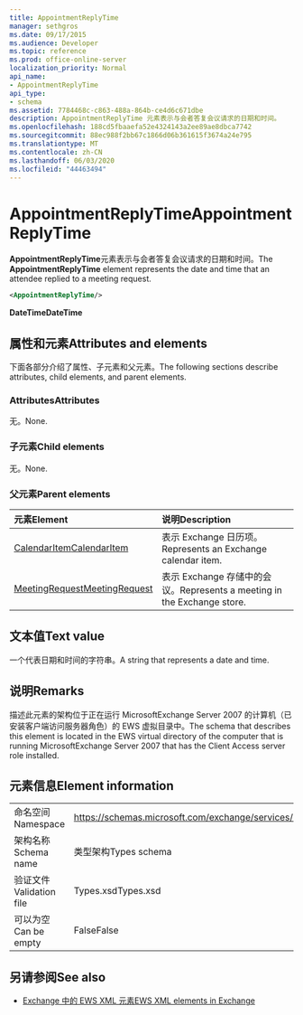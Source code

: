 ```yaml
---
title: AppointmentReplyTime
manager: sethgros
ms.date: 09/17/2015
ms.audience: Developer
ms.topic: reference
ms.prod: office-online-server
localization_priority: Normal
api_name:
- AppointmentReplyTime
api_type:
- schema
ms.assetid: 7784468c-c863-488a-864b-ce4d6c671dbe
description: AppointmentReplyTime 元素表示与会者答复会议请求的日期和时间。
ms.openlocfilehash: 188cd5fbaaefa52e4324143a2ee89ae8dbca7742
ms.sourcegitcommit: 88ec988f2bb67c1866d06b361615f3674a24e795
ms.translationtype: MT
ms.contentlocale: zh-CN
ms.lasthandoff: 06/03/2020
ms.locfileid: "44463494"
---
```

# <a name="appointmentreplytime"></a><span data-ttu-id="b466f-103">AppointmentReplyTime</span><span class="sxs-lookup"><span data-stu-id="b466f-103">AppointmentReplyTime</span></span>

<span data-ttu-id="b466f-104">**AppointmentReplyTime**元素表示与会者答复会议请求的日期和时间。</span><span class="sxs-lookup"><span data-stu-id="b466f-104">The **AppointmentReplyTime** element represents the date and time that an attendee replied to a meeting request.</span></span> 
  
```xml
<AppointmentReplyTime/>
```

 <span data-ttu-id="b466f-105">**DateTime**</span><span class="sxs-lookup"><span data-stu-id="b466f-105">**DateTime**</span></span>
## <a name="attributes-and-elements"></a><span data-ttu-id="b466f-106">属性和元素</span><span class="sxs-lookup"><span data-stu-id="b466f-106">Attributes and elements</span></span>

<span data-ttu-id="b466f-107">下面各部分介绍了属性、子元素和父元素。</span><span class="sxs-lookup"><span data-stu-id="b466f-107">The following sections describe attributes, child elements, and parent elements.</span></span>
  
### <a name="attributes"></a><span data-ttu-id="b466f-108">Attributes</span><span class="sxs-lookup"><span data-stu-id="b466f-108">Attributes</span></span>

<span data-ttu-id="b466f-109">无。</span><span class="sxs-lookup"><span data-stu-id="b466f-109">None.</span></span>
  
### <a name="child-elements"></a><span data-ttu-id="b466f-110">子元素</span><span class="sxs-lookup"><span data-stu-id="b466f-110">Child elements</span></span>

<span data-ttu-id="b466f-111">无。</span><span class="sxs-lookup"><span data-stu-id="b466f-111">None.</span></span>
  
### <a name="parent-elements"></a><span data-ttu-id="b466f-112">父元素</span><span class="sxs-lookup"><span data-stu-id="b466f-112">Parent elements</span></span>

|<span data-ttu-id="b466f-113">**元素**</span><span class="sxs-lookup"><span data-stu-id="b466f-113">**Element**</span></span>|<span data-ttu-id="b466f-114">**说明**</span><span class="sxs-lookup"><span data-stu-id="b466f-114">**Description**</span></span>|
|:-----|:-----|
|[<span data-ttu-id="b466f-115">CalendarItem</span><span class="sxs-lookup"><span data-stu-id="b466f-115">CalendarItem</span></span>](calendaritem.md) <br/> |<span data-ttu-id="b466f-116">表示 Exchange 日历项。</span><span class="sxs-lookup"><span data-stu-id="b466f-116">Represents an Exchange calendar item.</span></span>  <br/> |
|[<span data-ttu-id="b466f-117">MeetingRequest</span><span class="sxs-lookup"><span data-stu-id="b466f-117">MeetingRequest</span></span>](meetingrequest.md) <br/> |<span data-ttu-id="b466f-118">表示 Exchange 存储中的会议。</span><span class="sxs-lookup"><span data-stu-id="b466f-118">Represents a meeting in the Exchange store.</span></span>  <br/> |
   
## <a name="text-value"></a><span data-ttu-id="b466f-119">文本值</span><span class="sxs-lookup"><span data-stu-id="b466f-119">Text value</span></span>

<span data-ttu-id="b466f-120">一个代表日期和时间的字符串。</span><span class="sxs-lookup"><span data-stu-id="b466f-120">A string that represents a date and time.</span></span>
  
## <a name="remarks"></a><span data-ttu-id="b466f-121">说明</span><span class="sxs-lookup"><span data-stu-id="b466f-121">Remarks</span></span>

<span data-ttu-id="b466f-122">描述此元素的架构位于正在运行 MicrosoftExchange Server 2007 的计算机（已安装客户端访问服务器角色）的 EWS 虚拟目录中。</span><span class="sxs-lookup"><span data-stu-id="b466f-122">The schema that describes this element is located in the EWS virtual directory of the computer that is running MicrosoftExchange Server 2007 that has the Client Access server role installed.</span></span>
  
## <a name="element-information"></a><span data-ttu-id="b466f-123">元素信息</span><span class="sxs-lookup"><span data-stu-id="b466f-123">Element information</span></span>

|||
|:-----|:-----|
|<span data-ttu-id="b466f-124">命名空间</span><span class="sxs-lookup"><span data-stu-id="b466f-124">Namespace</span></span>  <br/> |https://schemas.microsoft.com/exchange/services/2006/types  <br/> |
|<span data-ttu-id="b466f-125">架构名称</span><span class="sxs-lookup"><span data-stu-id="b466f-125">Schema name</span></span>  <br/> |<span data-ttu-id="b466f-126">类型架构</span><span class="sxs-lookup"><span data-stu-id="b466f-126">Types schema</span></span>  <br/> |
|<span data-ttu-id="b466f-127">验证文件</span><span class="sxs-lookup"><span data-stu-id="b466f-127">Validation file</span></span>  <br/> |<span data-ttu-id="b466f-128">Types.xsd</span><span class="sxs-lookup"><span data-stu-id="b466f-128">Types.xsd</span></span>  <br/> |
|<span data-ttu-id="b466f-129">可以为空</span><span class="sxs-lookup"><span data-stu-id="b466f-129">Can be empty</span></span>  <br/> |<span data-ttu-id="b466f-130">False</span><span class="sxs-lookup"><span data-stu-id="b466f-130">False</span></span>  <br/> |
   
## <a name="see-also"></a><span data-ttu-id="b466f-131">另请参阅</span><span class="sxs-lookup"><span data-stu-id="b466f-131">See also</span></span>

- [<span data-ttu-id="b466f-132">Exchange 中的 EWS XML 元素</span><span class="sxs-lookup"><span data-stu-id="b466f-132">EWS XML elements in Exchange</span></span>](ews-xml-elements-in-exchange.md)

